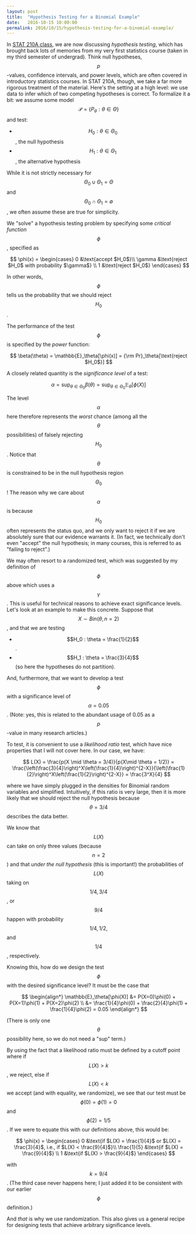 ```yaml
---
layout: post
title:  "Hypothesis Testing for a Binomial Example"
date:   2016-10-15 10:00:00
permalink: 2016/10/15/hypothesis-testing-for-a-binomial-example/
---
```


In [STAT 210A class][1], we are now discussing *hypothesis testing*, which has
brought back lots of memories from my very first statistics course (taken in my
third semester of undergrad). Think null hypotheses, $$p$$-values, confidence
intervals, and power levels, which are often covered in introductory statistics
courses. In STAT 210A, though, we take a far more rigorous treatment of the
material. Here's the setting at a high level: we use data to infer which of two
competing hypotheses is correct. To formalize it a bit: we assume some model
$$\mathcal{P} = \{P_\theta : \theta \in \Theta\}$$ and test:

- $$H_0 : \theta \in \Theta_0$$, the null hypothesis
- $$H_1 : \theta \in \Theta_1$$, the alternative hypothesis

While it is not strictly necessary for $$\Theta_0 \cup \Theta_1 = \Theta$$ 
and  $$\Theta_0 \cap \Theta_1 = \emptyset$$, we often assume these are true for
simplicity.

We "solve" a hypothesis testing problem by specifying some *critical function*
$$\phi$$, specified as

$$
\phi(x) = \begin{cases}
0 &\text{accept $H_0$}\\
\gamma &\text{reject $H_0$ with probability $\gamma$} \\
1 &\text{reject $H_0$}
\end{cases}
$$

In other words, $$\phi$$ tells us the probability that we should reject
$$H_0$$.

The performance of the test $$\phi$$ is specified by the *power* function:

$$
\beta(\theta) = \mathbb{E}_\theta[\phi(x)] = {\rm Pr}_\theta[\text{reject $H_0$}]
$$

A closely related quantity is the *significance level* of a test:

$$
\alpha = \sup_{\theta \in \Theta_0} \beta(\theta)  = \sup_{\theta \in \Theta_0} \mathbb{E}_\theta[\phi(X)]
$$

The level $$\alpha$$ here therefore represents the *worst* chance (among all the
$$\theta$$ possibilities) of falsely rejecting $$H_0$$. Notice that $$\theta$$
is constrained to be in the null hypothesis region $$\Theta_0$$! The reason why
we care about $$\alpha$$ is because $$H_0$$ often represents the status quo, and
we only want to reject it if we are absolutely sure that our evidence warrants
it. (In fact, we technically don't even "accept" the null hypothesis; in many
courses, this is referred to as "failing to reject".)

We may often resort to a randomized test, which was suggested by my definition
of $$\phi$$ above which uses a $$\gamma$$. This is useful for technical reasons
to achieve exact significance levels.  Let's look at an example to make this
concrete. Suppose that $$X \sim Bin(\theta, n=2)$$, and that we are testing

- $$H_0 : \theta = \frac{1}{2}$$.
- $$H_1 : \theta = \frac{3}{4}$$ (so here the hypotheses do not partition).

And, furthermore, that we want to develop a test $$\phi$$ with a significance
level of $$\alpha=0.05$$. (Note: yes, this is related to the abundant usage of
0.05 as a $$p$$-value in many research articles.)

To test, it is convenient to use a *likelihood ratio* test, which have nice
properties that I will not cover here.  In our case, we have:

$$
L(X) = \frac{p(X \mid \theta = 3/4)}{p(X\mid \theta = 1/2)} = 
\frac{\left(\frac{3}{4}\right)^X\left(\frac{1}{4}\right)^{2-X}}{\left(\frac{1}{2}\right)^X\left(\frac{1}{2}\right)^{2-X}} 
= \frac{3^X}{4}
$$

where we have simply plugged in the densities for Binomial random variables and
simplified. Intuitively, if this ratio is very large, then it is more likely
that we should reject the null hypothesis because $$\theta=3/4$$ describes the
data better.

We know that $$L(X)$$ can take on only three values (because $$n=2$$) and that
*under the null hypothesis* (this is important!) the probabilities of $$L(X)$$
taking on $$1/4,3/4$$, or $$9/4$$ happen with probability $$1/4,1/2,$$ and
$$1/4$$, respectively.

Knowing this, how do we design the test $$\phi$$ with the desired significance
level? It must be the case that

$$
\begin{align*}
\mathbb{E}_\theta[\phi(X)] &= P(X=0)\phi(0) + P(X=1)\phi(1) + P(X=2)\phi(2) \\
&= \frac{1}{4}\phi(0) + \frac{2}{4}\phi(1) + \frac{1}{4}\phi(2) = 0.05
\end{align*}
$$

(There is only one $$\theta$$ possibility here, so we do not need a "sup" term.)

By using the fact that a likelihood ratio must be defined by a cutoff point
where if $$L(X)>k$$, we reject, else if $$L(X) < k$$ we accept (and with
equality, we randomize), we see that our test must be $$\phi(0)=\phi(1)=0$$ and
$$\phi(2)=1/5$$. If we were to equate this with our definitions above, this
would be:

$$
\phi(x) = \begin{cases}
0 &\text{if $L(X) = \frac{1}{4}$ or $L(X) = \frac{3}{4}$, i.e., if $L(X) < \frac{9}{4}$}\\
\frac{1}{5} &\text{if $L(X) = \frac{9}{4}$} \\
1 &\text{if $L(X) > \frac{9}{4}$}
\end{cases}
$$

with $$k=9/4$$. (The third case never happens here; I just added it to be
consistent with our earlier $$\phi$$ definition.)

And *that* is why we use randomization. This also gives us a general recipe for
designing tests that achieve arbitrary significance levels.

[1]:http://www.stat.berkeley.edu/~wfithian/courses/stat210a/

